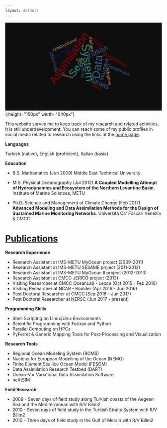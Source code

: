 ```yaml
---
layout: default
---
```

![](../pics/wordcloud.png){:height="150px" width="640px"}

This website serves me to keep track of my research and related activities. It
is still underdevelopment. You can reach some of my public profiles in social
media related to research using the links at the [home page](/index).

**Languages**

Turkish (native), English (proficient), Italian (basic)

**Education**

- B.S. Mathematics (Jun 2009) Middle East Technical University

- M.S. Physical Oceanography (Jul 2012) **A Coupled Modelling Attempt of Hydrodynamics and Ecosystem of the Northern Levantine Basin**. Institute of Marine Sciences, METU

- Ph.D. Science and Management of Climate Change (Feb 2017) **Advanced Modeling and Data Assimilation Methods for the Design of Sustained Marine Monitoring Networks**. Universita Ca' Foscari Venezia & CMCC

# **[Publications](/about/publication)**

**Research Experience**

- Research Assistant at IMS-METU MyOcean project (2009-2011)
- Research Assistant at IMS-METU SESAME project (2011-2012)
- Research Assistant at IMS-METU MyOcean II project (2012-2013)
- Research Assistant at CMCC JERICO project (2013)
- Visiting Researcher at CMCC OceanLab - Lecce (Oct 2015 - Feb 2016)
- Visiting Researcher at NCAR - Boulder (Apr 2016 - Jun 2016)
- Post Doctoral Researcher at CMCC (Sep 2016 - Jun 2017)
- Post Doctoral Researcher at NERSC (Jun 2017 - present)

**Programming Skills**

- Shell Scripting on Linux/Unix Environments
- Scientific Programming with Fortran and Python
- Parallel Computing on HPCs
- PyFerret & Generic Mapping Tools for Post-Processing and Visualization

**Research Tools**

- Regional Ocean Modeling System (ROMS)
- Nucleus for European Modelling of the Ocean (NEMO)
- Finite Element Sea-Ice Ocean Model (FESOM)
- Data Assimilation Research Testbed (DART)
- Ocean-Var Variational Data Assimilation Software
- neXtSIM 

**Field Research**

- 2009 - Seven days of field study along Turkish coasts of the Aegean Sea and the Mediterranean with R/V Bilim2
- 2010 - Seven days of field study in the Turkish Straits System with R/V Bilim2
- 2010 - Three days of field study in the Gulf of Mersin with R/V Bilim2

